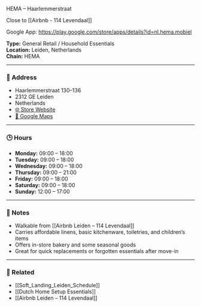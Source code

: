 HEMA – Haarlemmerstraat

Close to [[Airbnb - 114 Levendaal]]

Google App: https://play.google.com/store/apps/details?id=nl.hema.mobiel 

**Type:** General Retail / Household Essentials  
**Location:** Leiden, Netherlands  
**Chain:** HEMA

---

### 📍 Address
- Haarlemmerstraat 130–136  
- 2312 GE Leiden  
- Netherlands  
- [🌐 Store Website](https://winkels.hema.nl/nl/leiden/hema-leiden)  
- [📍 Google Maps](https://maps.google.com/?q=HEMA,+Haarlemmerstraat+130-136,+Leiden)

---

### 🕒 Hours
- **Monday:** 09:00 – 18:00  
- **Tuesday:** 09:00 – 18:00  
- **Wednesday:** 09:00 – 18:00  
- **Thursday:** 09:00 – 21:00  
- **Friday:** 09:00 – 18:00  
- **Saturday:** 09:00 – 18:00  
- **Sunday:** 12:00 – 17:00

---

### 🧾 Notes
- Walkable from [[Airbnb Leiden – 114 Levendaal]] 
- Carries affordable linens, basic kitchenware, toiletries, and children’s items  
- Offers in-store bakery and some seasonal goods  
- Great for quick replacements or forgotten essentials after move-in

---

### 🔗 Related
- [[Soft_Landing_Leiden_Schedule]]
- [[Dutch Home Setup Essentials]]
- [[Airbnb Leiden – 114 Levendaal]]

